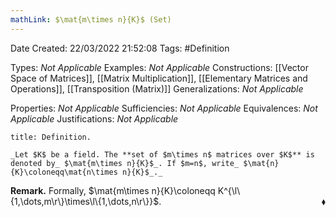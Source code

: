 ```yaml
---
mathLink: $\mat{m\times n}{K}$ (Set)
---
```


<div class="topSpace"></div>

Date Created: 22/03/2022 21:52:08
Tags: #Definition

Types: _Not Applicable_
Examples: _Not Applicable_
Constructions: [[Vector Space of Matrices]], [[Matrix Multiplication]], [[Elementary Matrices and Operations]], [[Transposition (Matrix)]]
Generalizations: _Not Applicable_

Properties: _Not Applicable_
Sufficiencies: _Not Applicable_
Equivalences: _Not Applicable_
Justifications: _Not Applicable_

``` ad-Definition
title: Definition.

_Let $K$ be a field. The **set of $m\times n$ matrices over $K$** is denoted by_ $\mat{m\times n}{K}$_. If $m=n$, write_ $\mat{n}{K}\coloneqq\mat{n\times n}{K}$_._

```

**Remark.** Formally, $\mat{m\times n}{K}\coloneqq K^{\l\{1,\dots,m\r\}\times\l\{1,\dots,n\r\}}$.<span style="float:right;">$\blacklozenge$</span>
